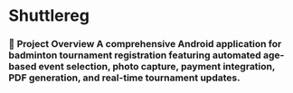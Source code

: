# Shuttlereg
### 🏸 **Project Overview** A comprehensive Android application for badminton tournament registration featuring automated age-based event selection, photo capture, payment integration, PDF generation, and real-time tournament updates.
